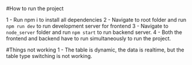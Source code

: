 #How to run the project

1 - Run npm i to install all dependencies
2 - Navigate to root folder and run `npm run dev` to run development server for frontend
3 - Navigate to `node_server` folder and run `npm start` to run backend server.
4 - Both the frontend and backend have to run simultaneously to run the project.

#Things not working
1 - The table is dynamic, the data is realtime, but the table type switching is not working.
